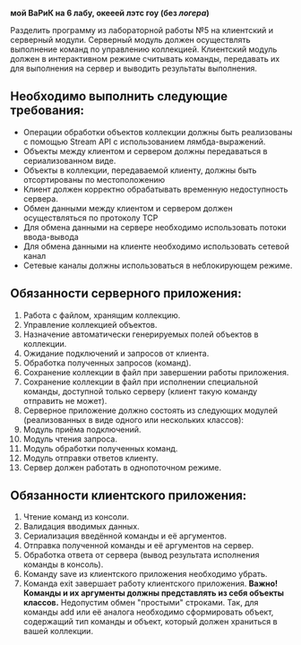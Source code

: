 **мой ВаРиК на 6 лабу, окееей лэтс гоу (без _логера_)**

Разделить программу из лабораторной работы №5 на клиентский и серверный модули.
Серверный модуль должен осуществлять выполнение команд по управлению коллекцией. 
Клиентский модуль должен в интерактивном режиме считывать команды, передавать их для выполнения на сервер и выводить результаты выполнения.

## Необходимо выполнить следующие требования:

- Операции обработки объектов коллекции должны быть реализованы с помощью Stream API с использованием лямбда-выражений.
- Объекты между клиентом и сервером должны передаваться в сериализованном виде.
- Объекты в коллекции, передаваемой клиенту, должны быть отсортированы по местоположению
- Клиент должен корректно обрабатывать временную недоступность сервера.
- Обмен данными между клиентом и сервером должен осуществляться по протоколу TCP
- Для обмена данными на сервере необходимо использовать потоки ввода-вывода
- Для обмена данными на клиенте необходимо использовать сетевой канал
- Сетевые каналы должны использоваться в неблокирующем режиме.


## Обязанности серверного приложения:
1. Работа с файлом, хранящим коллекцию.
2. Управление коллекцией объектов.
3. Назначение автоматически генерируемых полей объектов в коллекции.
4. Ожидание подключений и запросов от клиента.
5. Обработка полученных запросов (команд).
6. Сохранение коллекции в файл при завершении работы приложения.
7. Сохранение коллекции в файл при исполнении специальной команды, доступной только серверу (клиент такую команду отправить не может).
8. Серверное приложение должно состоять из следующих модулей (реализованных в виде одного или нескольких классов):
9. Модуль приёма подключений.
10. Модуль чтения запроса.
11. Модуль обработки полученных команд.
12. Модуль отправки ответов клиенту.
13. Сервер должен работать в однопоточном режиме.


## Обязанности клиентского приложения:
1. Чтение команд из консоли.
2. Валидация вводимых данных.
3. Сериализация введённой команды и её аргументов.
4. Отправка полученной команды и её аргументов на сервер.
5. Обработка ответа от сервера (вывод результата исполнения команды в консоль).
6. Команду save из клиентского приложения необходимо убрать.
7. Команда exit завершает работу клиентского приложения.
**Важно! Команды и их аргументы должны представлять из себя объекты классов.** 
Недопустим обмен "простыми" строками. Так, для команды add или её аналога необходимо сформировать объект,
содержащий тип команды и объект, который должен храниться в вашей коллекции.
